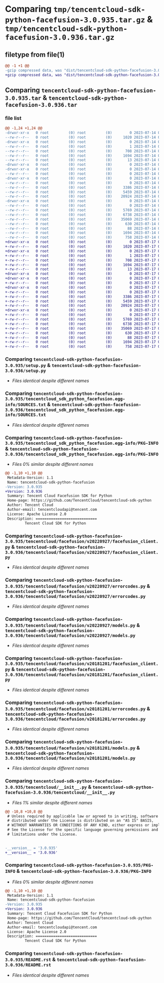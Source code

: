 # Comparing `tmp/tencentcloud-sdk-python-facefusion-3.0.935.tar.gz` & `tmp/tencentcloud-sdk-python-facefusion-3.0.936.tar.gz`

## filetype from file(1)

```diff
@@ -1 +1 @@
-gzip compressed data, was "dist/tencentcloud-sdk-python-facefusion-3.0.935.tar", last modified: Fri Jul 14 00:30:36 2023, max compression
+gzip compressed data, was "dist/tencentcloud-sdk-python-facefusion-3.0.936.tar", last modified: Mon Jul 17 00:25:05 2023, max compression
```

## Comparing `tencentcloud-sdk-python-facefusion-3.0.935.tar` & `tencentcloud-sdk-python-facefusion-3.0.936.tar`

### file list

```diff
@@ -1,24 +1,24 @@
-drwxr-xr-x   0 root         (0) root         (0)        0 2023-07-14 00:30:36.000000 tencentcloud-sdk-python-facefusion-3.0.935/
--rw-r--r--   0 root         (0) root         (0)     1020 2023-07-14 00:30:36.000000 tencentcloud-sdk-python-facefusion-3.0.935/setup.py
-drwxr-xr-x   0 root         (0) root         (0)        0 2023-07-14 00:30:36.000000 tencentcloud-sdk-python-facefusion-3.0.935/tencentcloud_sdk_python_facefusion.egg-info/
--rw-r--r--   0 root         (0) root         (0)        1 2023-07-14 00:30:36.000000 tencentcloud-sdk-python-facefusion-3.0.935/tencentcloud_sdk_python_facefusion.egg-info/dependency_links.txt
--rw-r--r--   0 root         (0) root         (0)      708 2023-07-14 00:30:36.000000 tencentcloud-sdk-python-facefusion-3.0.935/tencentcloud_sdk_python_facefusion.egg-info/SOURCES.txt
--rw-r--r--   0 root         (0) root         (0)     1694 2023-07-14 00:30:36.000000 tencentcloud-sdk-python-facefusion-3.0.935/tencentcloud_sdk_python_facefusion.egg-info/PKG-INFO
--rw-r--r--   0 root         (0) root         (0)       13 2023-07-14 00:30:36.000000 tencentcloud-sdk-python-facefusion-3.0.935/tencentcloud_sdk_python_facefusion.egg-info/top_level.txt
-drwxr-xr-x   0 root         (0) root         (0)        0 2023-07-14 00:30:36.000000 tencentcloud-sdk-python-facefusion-3.0.935/tencentcloud/
-drwxr-xr-x   0 root         (0) root         (0)        0 2023-07-14 00:30:36.000000 tencentcloud-sdk-python-facefusion-3.0.935/tencentcloud/facefusion/
--rw-r--r--   0 root         (0) root         (0)        0 2023-07-14 00:30:36.000000 tencentcloud-sdk-python-facefusion-3.0.935/tencentcloud/facefusion/__init__.py
-drwxr-xr-x   0 root         (0) root         (0)        0 2023-07-14 00:30:36.000000 tencentcloud-sdk-python-facefusion-3.0.935/tencentcloud/facefusion/v20220927/
--rw-r--r--   0 root         (0) root         (0)        0 2023-07-14 00:30:36.000000 tencentcloud-sdk-python-facefusion-3.0.935/tencentcloud/facefusion/v20220927/__init__.py
--rw-r--r--   0 root         (0) root         (0)     3386 2023-07-14 00:30:36.000000 tencentcloud-sdk-python-facefusion-3.0.935/tencentcloud/facefusion/v20220927/facefusion_client.py
--rw-r--r--   0 root         (0) root         (0)     5459 2023-07-14 00:30:36.000000 tencentcloud-sdk-python-facefusion-3.0.935/tencentcloud/facefusion/v20220927/errorcodes.py
--rw-r--r--   0 root         (0) root         (0)    20924 2023-07-14 00:30:36.000000 tencentcloud-sdk-python-facefusion-3.0.935/tencentcloud/facefusion/v20220927/models.py
-drwxr-xr-x   0 root         (0) root         (0)        0 2023-07-14 00:30:36.000000 tencentcloud-sdk-python-facefusion-3.0.935/tencentcloud/facefusion/v20181201/
--rw-r--r--   0 root         (0) root         (0)        0 2023-07-14 00:30:36.000000 tencentcloud-sdk-python-facefusion-3.0.935/tencentcloud/facefusion/v20181201/__init__.py
--rw-r--r--   0 root         (0) root         (0)     5769 2023-07-14 00:30:36.000000 tencentcloud-sdk-python-facefusion-3.0.935/tencentcloud/facefusion/v20181201/facefusion_client.py
--rw-r--r--   0 root         (0) root         (0)     6738 2023-07-14 00:30:36.000000 tencentcloud-sdk-python-facefusion-3.0.935/tencentcloud/facefusion/v20181201/errorcodes.py
--rw-r--r--   0 root         (0) root         (0)    35069 2023-07-14 00:30:36.000000 tencentcloud-sdk-python-facefusion-3.0.935/tencentcloud/facefusion/v20181201/models.py
--rw-r--r--   0 root         (0) root         (0)      630 2023-07-14 00:30:36.000000 tencentcloud-sdk-python-facefusion-3.0.935/tencentcloud/__init__.py
--rw-r--r--   0 root         (0) root         (0)       88 2023-07-14 00:30:36.000000 tencentcloud-sdk-python-facefusion-3.0.935/setup.cfg
--rw-r--r--   0 root         (0) root         (0)     1694 2023-07-14 00:30:36.000000 tencentcloud-sdk-python-facefusion-3.0.935/PKG-INFO
--rw-r--r--   0 root         (0) root         (0)      758 2023-07-14 00:30:36.000000 tencentcloud-sdk-python-facefusion-3.0.935/README.rst
+drwxr-xr-x   0 root         (0) root         (0)        0 2023-07-17 00:25:05.000000 tencentcloud-sdk-python-facefusion-3.0.936/
+-rw-r--r--   0 root         (0) root         (0)     1020 2023-07-17 00:25:05.000000 tencentcloud-sdk-python-facefusion-3.0.936/setup.py
+drwxr-xr-x   0 root         (0) root         (0)        0 2023-07-17 00:25:05.000000 tencentcloud-sdk-python-facefusion-3.0.936/tencentcloud_sdk_python_facefusion.egg-info/
+-rw-r--r--   0 root         (0) root         (0)        1 2023-07-17 00:25:05.000000 tencentcloud-sdk-python-facefusion-3.0.936/tencentcloud_sdk_python_facefusion.egg-info/dependency_links.txt
+-rw-r--r--   0 root         (0) root         (0)      708 2023-07-17 00:25:05.000000 tencentcloud-sdk-python-facefusion-3.0.936/tencentcloud_sdk_python_facefusion.egg-info/SOURCES.txt
+-rw-r--r--   0 root         (0) root         (0)     1694 2023-07-17 00:25:05.000000 tencentcloud-sdk-python-facefusion-3.0.936/tencentcloud_sdk_python_facefusion.egg-info/PKG-INFO
+-rw-r--r--   0 root         (0) root         (0)       13 2023-07-17 00:25:05.000000 tencentcloud-sdk-python-facefusion-3.0.936/tencentcloud_sdk_python_facefusion.egg-info/top_level.txt
+drwxr-xr-x   0 root         (0) root         (0)        0 2023-07-17 00:25:05.000000 tencentcloud-sdk-python-facefusion-3.0.936/tencentcloud/
+drwxr-xr-x   0 root         (0) root         (0)        0 2023-07-17 00:25:05.000000 tencentcloud-sdk-python-facefusion-3.0.936/tencentcloud/facefusion/
+-rw-r--r--   0 root         (0) root         (0)        0 2023-07-17 00:25:05.000000 tencentcloud-sdk-python-facefusion-3.0.936/tencentcloud/facefusion/__init__.py
+drwxr-xr-x   0 root         (0) root         (0)        0 2023-07-17 00:25:05.000000 tencentcloud-sdk-python-facefusion-3.0.936/tencentcloud/facefusion/v20220927/
+-rw-r--r--   0 root         (0) root         (0)        0 2023-07-17 00:25:05.000000 tencentcloud-sdk-python-facefusion-3.0.936/tencentcloud/facefusion/v20220927/__init__.py
+-rw-r--r--   0 root         (0) root         (0)     3386 2023-07-17 00:25:05.000000 tencentcloud-sdk-python-facefusion-3.0.936/tencentcloud/facefusion/v20220927/facefusion_client.py
+-rw-r--r--   0 root         (0) root         (0)     5459 2023-07-17 00:25:05.000000 tencentcloud-sdk-python-facefusion-3.0.936/tencentcloud/facefusion/v20220927/errorcodes.py
+-rw-r--r--   0 root         (0) root         (0)    20924 2023-07-17 00:25:05.000000 tencentcloud-sdk-python-facefusion-3.0.936/tencentcloud/facefusion/v20220927/models.py
+drwxr-xr-x   0 root         (0) root         (0)        0 2023-07-17 00:25:05.000000 tencentcloud-sdk-python-facefusion-3.0.936/tencentcloud/facefusion/v20181201/
+-rw-r--r--   0 root         (0) root         (0)        0 2023-07-17 00:25:05.000000 tencentcloud-sdk-python-facefusion-3.0.936/tencentcloud/facefusion/v20181201/__init__.py
+-rw-r--r--   0 root         (0) root         (0)     5769 2023-07-17 00:25:05.000000 tencentcloud-sdk-python-facefusion-3.0.936/tencentcloud/facefusion/v20181201/facefusion_client.py
+-rw-r--r--   0 root         (0) root         (0)     6738 2023-07-17 00:25:05.000000 tencentcloud-sdk-python-facefusion-3.0.936/tencentcloud/facefusion/v20181201/errorcodes.py
+-rw-r--r--   0 root         (0) root         (0)    35069 2023-07-17 00:25:05.000000 tencentcloud-sdk-python-facefusion-3.0.936/tencentcloud/facefusion/v20181201/models.py
+-rw-r--r--   0 root         (0) root         (0)      630 2023-07-17 00:25:05.000000 tencentcloud-sdk-python-facefusion-3.0.936/tencentcloud/__init__.py
+-rw-r--r--   0 root         (0) root         (0)       88 2023-07-17 00:25:05.000000 tencentcloud-sdk-python-facefusion-3.0.936/setup.cfg
+-rw-r--r--   0 root         (0) root         (0)     1694 2023-07-17 00:25:05.000000 tencentcloud-sdk-python-facefusion-3.0.936/PKG-INFO
+-rw-r--r--   0 root         (0) root         (0)      758 2023-07-17 00:25:05.000000 tencentcloud-sdk-python-facefusion-3.0.936/README.rst
```

### Comparing `tencentcloud-sdk-python-facefusion-3.0.935/setup.py` & `tencentcloud-sdk-python-facefusion-3.0.936/setup.py`

 * *Files identical despite different names*

### Comparing `tencentcloud-sdk-python-facefusion-3.0.935/tencentcloud_sdk_python_facefusion.egg-info/SOURCES.txt` & `tencentcloud-sdk-python-facefusion-3.0.936/tencentcloud_sdk_python_facefusion.egg-info/SOURCES.txt`

 * *Files identical despite different names*

### Comparing `tencentcloud-sdk-python-facefusion-3.0.935/tencentcloud_sdk_python_facefusion.egg-info/PKG-INFO` & `tencentcloud-sdk-python-facefusion-3.0.936/tencentcloud_sdk_python_facefusion.egg-info/PKG-INFO`

 * *Files 0% similar despite different names*

```diff
@@ -1,10 +1,10 @@
 Metadata-Version: 1.1
 Name: tencentcloud-sdk-python-facefusion
-Version: 3.0.935
+Version: 3.0.936
 Summary: Tencent Cloud Facefusion SDK for Python
 Home-page: https://github.com/TencentCloud/tencentcloud-sdk-python
 Author: Tencent Cloud
 Author-email: tencentcloudapi@tencent.com
 License: Apache License 2.0
 Description: ============================
         Tencent Cloud SDK for Python
```

### Comparing `tencentcloud-sdk-python-facefusion-3.0.935/tencentcloud/facefusion/v20220927/facefusion_client.py` & `tencentcloud-sdk-python-facefusion-3.0.936/tencentcloud/facefusion/v20220927/facefusion_client.py`

 * *Files identical despite different names*

### Comparing `tencentcloud-sdk-python-facefusion-3.0.935/tencentcloud/facefusion/v20220927/errorcodes.py` & `tencentcloud-sdk-python-facefusion-3.0.936/tencentcloud/facefusion/v20220927/errorcodes.py`

 * *Files identical despite different names*

### Comparing `tencentcloud-sdk-python-facefusion-3.0.935/tencentcloud/facefusion/v20220927/models.py` & `tencentcloud-sdk-python-facefusion-3.0.936/tencentcloud/facefusion/v20220927/models.py`

 * *Files identical despite different names*

### Comparing `tencentcloud-sdk-python-facefusion-3.0.935/tencentcloud/facefusion/v20181201/facefusion_client.py` & `tencentcloud-sdk-python-facefusion-3.0.936/tencentcloud/facefusion/v20181201/facefusion_client.py`

 * *Files identical despite different names*

### Comparing `tencentcloud-sdk-python-facefusion-3.0.935/tencentcloud/facefusion/v20181201/errorcodes.py` & `tencentcloud-sdk-python-facefusion-3.0.936/tencentcloud/facefusion/v20181201/errorcodes.py`

 * *Files identical despite different names*

### Comparing `tencentcloud-sdk-python-facefusion-3.0.935/tencentcloud/facefusion/v20181201/models.py` & `tencentcloud-sdk-python-facefusion-3.0.936/tencentcloud/facefusion/v20181201/models.py`

 * *Files identical despite different names*

### Comparing `tencentcloud-sdk-python-facefusion-3.0.935/tencentcloud/__init__.py` & `tencentcloud-sdk-python-facefusion-3.0.936/tencentcloud/__init__.py`

 * *Files 1% similar despite different names*

```diff
@@ -10,8 +10,8 @@
 # Unless required by applicable law or agreed to in writing, software
 # distributed under the License is distributed on an "AS IS" BASIS,
 # WITHOUT WARRANTIES OR CONDITIONS OF ANY KIND, either express or implied.
 # See the License for the specific language governing permissions and
 # limitations under the License.
 
 
-__version__ = '3.0.935'
+__version__ = '3.0.936'
```

### Comparing `tencentcloud-sdk-python-facefusion-3.0.935/PKG-INFO` & `tencentcloud-sdk-python-facefusion-3.0.936/PKG-INFO`

 * *Files 0% similar despite different names*

```diff
@@ -1,10 +1,10 @@
 Metadata-Version: 1.1
 Name: tencentcloud-sdk-python-facefusion
-Version: 3.0.935
+Version: 3.0.936
 Summary: Tencent Cloud Facefusion SDK for Python
 Home-page: https://github.com/TencentCloud/tencentcloud-sdk-python
 Author: Tencent Cloud
 Author-email: tencentcloudapi@tencent.com
 License: Apache License 2.0
 Description: ============================
         Tencent Cloud SDK for Python
```

### Comparing `tencentcloud-sdk-python-facefusion-3.0.935/README.rst` & `tencentcloud-sdk-python-facefusion-3.0.936/README.rst`

 * *Files identical despite different names*

